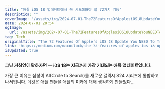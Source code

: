 ```yaml
---
title: "애플 iOS 18 업데이트에서 꼭 시도해봐야 할 72가지 기능"
description: ""
coverImage: "/assets/img/2024-07-01-The72FeaturesOfApplesiOS18UpdateYouNEEDToTry_0.png"
date: 2024-07-01 20:54
ogImage: 
  url: /assets/img/2024-07-01-The72FeaturesOfApplesiOS18UpdateYouNEEDToTry_0.png
tag: Tech
originalTitle: "The 72 Features Of Apple’s iOS 18 Update You NEED To Try!"
link: "https://medium.com/macoclock/the-72-features-of-apples-ios-18-update-you-need-to-try-c05175e7b749"
isUpdated: true
---
```






**그냥 거침없이 말하자면 — iOS 18는 지금까지 가장 기대되는 애플 업데이트입니다.**

가장 큰 이유는 삼성이 AI(Circle to Search)를 새로운 갤럭시 S24 시리즈에 통합하고 나서입니다. 이것은 애플 팬들을 애플의 미래에 대해 생각하게 만들었다...